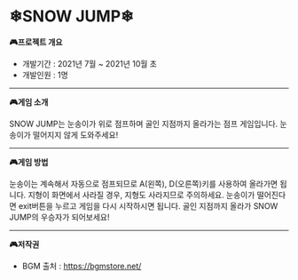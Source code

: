 # ❄SNOW JUMP❄

**🎮프로젝트 개요**

- 개발기간 : 2021년 7월 ~ 2021년 10월 초
- 개발인원 : 1명
***

**🎮게임 소개**

SNOW JUMP는 눈송이가 위로 점프하며 골인 지점까지 올라가는 점프 게임입니다.
눈송이가 떨어지지 않게 도와주세요!
***

**🎮게임 방법**

눈송이는 계속해서 자동으로 점프되므로 A(왼쪽), D(오른쪽)키를 사용하여 올라가면 됩니다.
지형이 화면에서 사라질 경우, 지형도 사라지므로 주의하세요.
눈송이가 떨어진다면 exit버튼을 누르고 게임을 다시 시작하시면 됩니다.
골인 지점까지 올라가 SNOW JUMP의 우승자가 되어보세요!
***

**🎮저작권**
- BGM 출처 : https://bgmstore.net/
